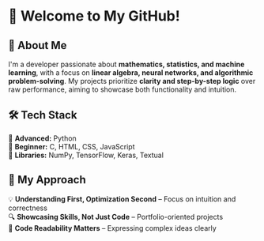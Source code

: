 # **👋 Welcome to My GitHub!**  

## **🚀 About Me**  
I'm a developer passionate about **mathematics, statistics, and machine learning**, with a focus on **linear algebra, neural networks, and algorithmic problem-solving**. My projects prioritize **clarity and step-by-step logic** over raw performance, aiming to showcase both functionality and intuition.  

## **🛠️ Tech Stack**  
🔹 **Advanced:** Python  
🔹 **Beginner:** C, HTML, CSS, JavaScript  
🔹 **Libraries:** NumPy, TensorFlow, Keras, Textual   

## **📌 My Approach**  
💡 **Understanding First, Optimization Second** – Focus on intuition and correctness  
🔍 **Showcasing Skills, Not Just Code** – Portfolio-oriented projects  
🎨 **Code Readability Matters** – Expressing complex ideas clearly  
